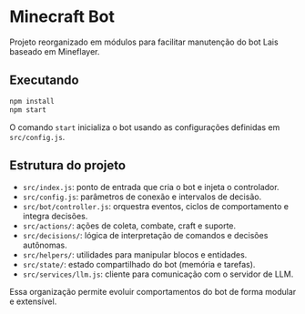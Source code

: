 # Minecraft Bot

Projeto reorganizado em módulos para facilitar manutenção do bot Lais baseado em Mineflayer.

## Executando

```bash
npm install
npm start
```

O comando `start` inicializa o bot usando as configurações definidas em `src/config.js`.

## Estrutura do projeto

- `src/index.js`: ponto de entrada que cria o bot e injeta o controlador.
- `src/config.js`: parâmetros de conexão e intervalos de decisão.
- `src/bot/controller.js`: orquestra eventos, ciclos de comportamento e integra decisões.
- `src/actions/`: ações de coleta, combate, craft e suporte.
- `src/decisions/`: lógica de interpretação de comandos e decisões autônomas.
- `src/helpers/`: utilidades para manipular blocos e entidades.
- `src/state/`: estado compartilhado do bot (memória e tarefas).
- `src/services/llm.js`: cliente para comunicação com o servidor de LLM.

Essa organização permite evoluir comportamentos do bot de forma modular e extensível.
